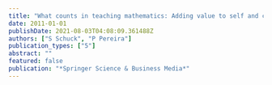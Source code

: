 ```yaml
---
title: "What counts in teaching mathematics: Adding value to self and content"
date: 2011-01-01
publishDate: 2021-08-03T04:08:09.361488Z
authors: ["S Schuck", "P Pereira"]
publication_types: ["5"]
abstract: ""
featured: false
publication: "*Springer Science & Business Media*"
---
```


